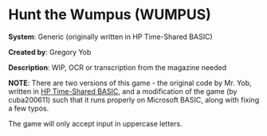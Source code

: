 # Hunt the Wumpus (WUMPUS)

**System**: Generic (originally written in HP Time-Shared BASIC)

**Created by**: Gregory Yob

**Description**: WIP, OCR or transcription from the magazine needed

**NOTE**: 
There are two versions of this game - the original code by Mr. Yob, 
written in [HP Time-Shared BASIC](https://en.wikipedia.org/wiki/HP_Time-Shared_BASIC),
and a modification of the game (by cuba200611) such that it runs properly on Microsoft BASIC,
along with fixing a few typos.

The game will only accept input in uppercase letters.  

